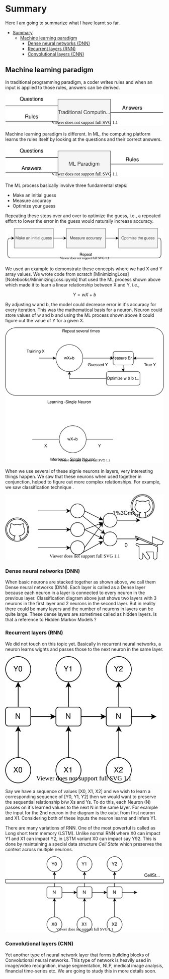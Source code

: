 
# Summary 
Here I am going to summarize what I have learnt so far.

- [Summary](#summary)
  - [Machine learning paradigm](#machine-learning-paradigm)
    - [Dense neural networks (DNN)](#dense-neural-networks-dnn)
    - [Recurrent layers (RNN)](#recurrent-layers-rnn)
    - [Convolutional layers (CNN)](#convolutional-layers-cnn)

## Machine learning paradigm
In traditional programming paradigm, a coder writes rules and when an input is applied to those rules, answers can be derived. 

![traditionalParadigm](img/traditionalParadigm.drawio.svg)

Machine learning paradigm is different. In ML, the computing platform learns the rules itself by looking at the questions and their correct answers. 

![MLParadigm](img/MLParadigm.drawio.svg)

The ML process basically involve three fundamental steps:

- Make an initial guess
- Measure accuracy
- Optimize your guess
  
Repeating these steps over and over to optimize the guess, i.e., a repeated effort to lower the error in the guess would naturally increase accuracy. 

![MLProcess](img/MLProcess.drawio.svg)

We used an example to demonstrate these concepts where we had X and Y array values. We wrote code from scratch [MinimizingLoss][Notebooks/MinimizingLoss.ipynb] that used the ML process shown above which made it to learn a linear relationship between X and Y, i.e., 

$$
Y = wX + b
$$

By adjusting w and b, the model could decrease error in it's accuracy for every iteration. This was the mathematical basis for a neuron. Neuron could store values of w and b and using the ML process shown above it could figure out the value of Y for a given X. 

![singleNeuro](img/singleNeuron.drawio.svg)

When we use several of these signle neurons in layers, very  interesting things happen. We saw that these neurons when used together in conjunction, helped to figure out more complex relationships. For example, we saw classification technique .

![classification](img/classification.drawio.svg)

### Dense neural networks (DNN)

When basic neurons are stacked together as shown above, we call them Dense neural networks (DNN). Each layer is called as a Dense layer because each neuron in a layer is connected to every neuron in the previous layer. Classification diagram above just shows two layers with 3 neurons in the first layer and 2 neurons in the second layer. But in reality there could be many layers and the number of neurons in layers can be quite large. These dense layers are sometimes called as hidden layers. Is that a reference to Hidden Markov Models ?

### Recurrent layers (RNN)
We did not touch on this topic yet. Basically in recurrent neural networks, a neuron learns wights and passes those to the next neuron in the same layer. 

![RNN](img/RNN.drawio.svg)

Say we have a sequence of values [X0, X1, X2] and we wish to learn a corresponding sequence of [Y0, Y1, Y2] then we would want to preserve the sequential relationship b/w Xs and Ys. To do this, each Neuron (N) passes on it's learned values to the next N in the same layer. For example the input for the 2nd neuron in the diagram is the outut from first neuron and X1. Considering both of these inputs the neuron learns and infers Y1. 

There are many variations of RNN. One of the most powerful is called as Long short term memory (LSTM). Unlike normal RNN where X0 can impact Y1 and X1 can impact Y2, in LSTM variant X0 can impact say Y92. This is done by maintaining a special data structure *Cell State* which preserves the context across multiple neurons.

![LSTM](img/LSTM.drawio.svg)

### Convolutional layers (CNN)
Yet another type of neural network layer that forms building blocks of Convolutional neural networks. This type of network is heavily used in image/video recognition, image segmentation, NLP, medical image analysis, financial time-series etc. 
We are going to study this in more details soon.
